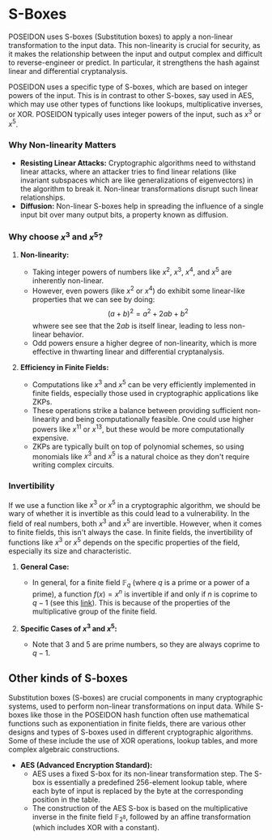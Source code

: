 # S-Boxes
POSEIDON uses S-boxes (Substitution boxes) to apply a non-linear transformation to the input data.
This non-linearity is crucial for security, as it makes the relationship between the input and output complex and difficult to reverse-engineer or predict.
In particular, it strengthens the hash against linear and differential cryptanalysis.

POSEIDON uses a specific type of S-boxes, which are based on integer powers of the input.
This is in contrast to other S-boxes, say used in AES, which may use other types of functions like lookups, multiplicative inverses, or XOR.
POSEIDON typically uses integer powers of the input, such as $x^3$ or $x^5$.

### Why Non-linearity Matters

- **Resisting Linear Attacks:** Cryptographic algorithms need to withstand linear attacks, where an attacker tries to find linear relations (like invariant subspaces which are like generalizations of eigenvectors) in the algorithm to break it. 
Non-linear transformations disrupt such linear relationships.
- **Diffusion:** Non-linear S-boxes help in spreading the influence of a single input bit over many output bits, a property known as diffusion.

### Why choose $x^3$ and $x^5$?

1. **Non-linearity:**
   - Taking integer powers of numbers like $x^2$, $x^3$, $x^4$, and $x^5$ are inherently non-linear.
   - However, even powers (like $x^2$ or $x^4$) do exhibit some linear-like properties that we can see by doing:  
    $$
    (a + b)^2 = a^2 + 2ab + b^2 
    $$
    whwere see see that the $2ab$ is itself linear, leading to less non-linear behavior.
   - Odd powers ensure a higher degree of non-linearity, which is more effective in thwarting linear and differential cryptanalysis.

2. **Efficiency in Finite Fields:**
   - Computations like $x^3$ and $x^5$ can be very efficiently implemented in finite fields, especially those used in cryptographic applications like ZKPs.
   - These operations strike a balance between providing sufficient non-linearity and being computationally feasible.
   One could use higher powers like $x^{11}$ or $x^{13}$, but these would be more computationally expensive.
   - ZKPs are typically built on top of polynomial schemes, so using monomials like $x^3$ and $x^5$ is a natural choice as they don't require writing complex circuits.

### Invertibility
If we use a function like $x^3$ or $x^5$ in a cryptographic algorithm, we should be wary of whether it is invertible as this could lead to a vulnerability.
In the field of real numbers, both $x^3$ and $x^5$ are invertible. 
However, when it comes to finite fields, this isn't always the case.
In finite fields, the invertibility of functions like $x^3$ or $x^5$ depends on the specific properties of the field, especially its size and characteristic.

1. **General Case:**
   - In general, for a finite field $\mathbb{F}_q$ (where $q$ is a prime or a power of a prime), a function $f(x) = x^n$ is invertible if and only if $n$ is coprime to $q - 1$ (see this [link](https://math.stackexchange.com/questions/2239567/necessary-and-sufficient-condition-for-a-map-between-a-finite-field-being-invert)). This is because of the properties of the multiplicative group of the finite field.

2. **Specific Cases of $x^3$ and $x^5$:**
   - Note that $3$ and $5$ are prime numbers, so they are always coprime to $q - 1$.


## Other kinds of S-boxes
Substitution boxes (S-boxes) are crucial components in many cryptographic systems, used to perform non-linear transformations on input data. 
While S-boxes like those in the POSEIDON hash function often use mathematical functions such as exponentiation in finite fields, there are various other designs and types of S-boxes used in different cryptographic algorithms. 
Some of these include the use of XOR operations, lookup tables, and more complex algebraic constructions.

- **AES (Advanced Encryption Standard):**
  - AES uses a fixed S-box for its non-linear transformation step. The S-box is essentially a predefined 256-element lookup table, where each byte of input is replaced by the byte at the corresponding position in the table.
  - The construction of the AES S-box is based on the multiplicative inverse in the finite field $\mathbb{F}_{2^8}$, followed by an affine transformation (which includes XOR with a constant).